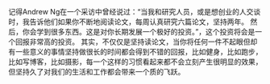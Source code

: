 记得Andrew Ng在一个采访中曾经说过：“当我和研究人员，或是想创业的人交谈时，我告诉他们如果你不断地阅读论文，每周认真研究六篇论文，坚持两年。
然后，你会学到很多东西。这是对你长期发展一个极好的投资。”，这个投资将会是一个回报非常高的投资。
其实，不仅仅是坚持读论文，当你将任何一件不起眼但却有一些意义的事情坚持做很长的时间都会得到不错的回报，比如健身，比如跑步，比如写博客，比如摄影，每一个这样的习惯看起来都不会立刻产生很明显的效果，但坚持久了对我们的生活和工作都会带来一个质的飞跃。

